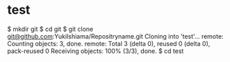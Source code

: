 # test
$ mkdir git
$ cd git
$ git clone git@github.com:YukiIshiama/Repositryname.git
Cloning into 'test'...
remote: Counting objects: 3, done.
remote: Total 3 (delta 0), reused 0 (delta 0), pack-reused 0
Receiving objects: 100% (3/3), done.
$ cd test

